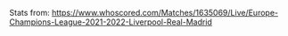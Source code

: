 Stats from:
https://www.whoscored.com/Matches/1635069/Live/Europe-Champions-League-2021-2022-Liverpool-Real-Madrid
